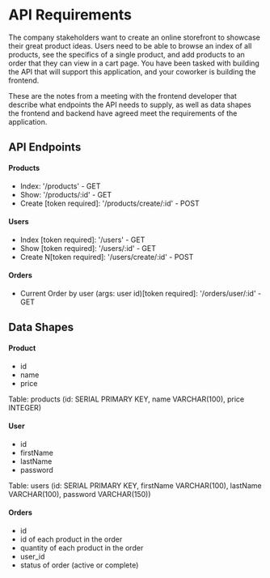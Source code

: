 # API Requirements
The company stakeholders want to create an online storefront to showcase their great product ideas. Users need to be able to browse an index of all products, see the specifics of a single product, and add products to an order that they can view in a cart page. You have been tasked with building the API that will support this application, and your coworker is building the frontend.

These are the notes from a meeting with the frontend developer that describe what endpoints the API needs to supply, as well as data shapes the frontend and backend have agreed meet the requirements of the application. 

## API Endpoints
#### Products
- Index:  '/products' - GET
- Show:    '/products/:id' - GET
- Create [token required]:  '/products/create/:id' - POST


#### Users
- Index [token required]:   '/users' - GET
- Show [token required]:    '/users/:id' - GET
- Create N[token required]: '/users/create/:id' - POST

#### Orders
- Current Order by user (args: user id)[token required]:    '/orders/user/:id' - GET


## Data Shapes
#### Product
-  id
- name
- price

Table: products (id: SERIAL PRIMARY KEY, name VARCHAR(100), price INTEGER)

#### User
- id
- firstName
- lastName
- password

Table: users (id: SERIAL PRIMARY KEY, firstName VARCHAR(100), lastName VARCHAR(100), password VARCHAR(150))

#### Orders
- id
- id of each product in the order
- quantity of each product in the order
- user_id
- status of order (active or complete)

